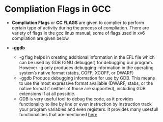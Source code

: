 # Compliation Flags in GCC

* **Compliation Flags** or **CC FLAGS** are given to complier to perform
  certain type of activity during the process of compliation. There are variety
  of flags in the gcc linux manual, some of flags used in xv6 compliation are 
  given below

* **-ggdb** 
    + -g flag helps in creating additional information in the EFL file which
      can be used by GDB (GNU debugger) for debugging our program. However 
      -g only produces debugging information in the operating system’s native 
      format (stabs, COFF, XCOFF, or DWARF)
    + -ggdb Produce debugging information for use by GDB.  This means to use 
       the most expressive format available (DWARF, stabs, or the native format
       if neither of those are supported), including GDB extensions if at all
       possible.
    + GDB is very useful tool to debug the code, as it provides functionality to
      line by line or even instruction by instruction track your program 
      variables and even registers. It provides many usesfull functionalities 
      that are mentioned [here](http://web.mit.edu/gnu/doc/html/gdb_toc.html)



